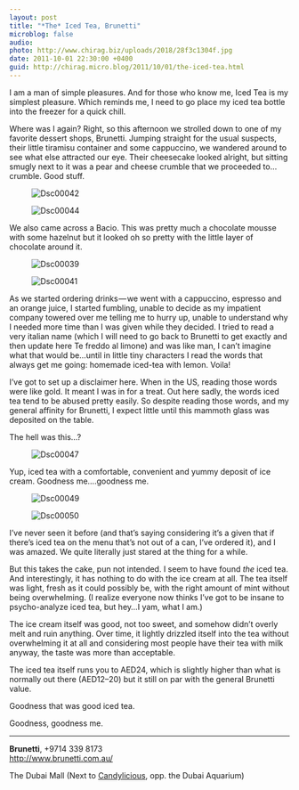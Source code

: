 ```yaml
---
layout: post
title: "*The* Iced Tea, Brunetti"
microblog: false
audio: 
photo: http://www.chirag.biz/uploads/2018/28f3c1304f.jpg
date: 2011-10-01 22:30:00 +0400
guid: http://chirag.micro.blog/2011/10/01/the-iced-tea.html
---
```

<p>I am a man of simple pleasures. And for those who know me, Iced Tea is my simplest pleasure. Which reminds me, I need to go place my iced tea bottle into the freezer for a quick chill.</p>
<p>Where was I again? Right, so this afternoon we strolled down to one of my favorite dessert shops, Brunetti. Jumping straight for the usual suspects, their little tiramisu container and some cappuccino, we wandered around to see what else attracted our eye. Their cheesecake looked alright, but sitting smugly next to it was a pear and cheese crumble that we proceeded to…crumble. Good stuff.</p>
<figure><img alt="Dsc00042" src="http://www.chirag.biz/uploads/2018/3a42fe5589.jpg"></figure><figure><img alt="Dsc00044" src="http://www.chirag.biz/uploads/2018/5a89b332d7.jpg"></figure><p>We also came across a Bacio. This was pretty much a chocolate mousse with some hazelnut but it looked oh so pretty with the little layer of chocolate around it.</p>
<figure><img alt="Dsc00039" src="http://www.chirag.biz/uploads/2018/cbb54dc088.jpg"></figure><figure><img alt="Dsc00041" src="http://www.chirag.biz/uploads/2018/12cf675070.jpg"></figure><p>As we started ordering drinks — we went with a cappuccino, espresso and an orange juice, I started fumbling, unable to decide as my impatient company towered over me telling me to hurry up, unable to understand why I needed more time than I was given while they decided. I tried to read a very italian name (which I will need to go back to Brunetti to get exactly and then update here Te freddo al limone) and was like man, I can’t imagine what that would be…until in little tiny characters I read the words that always get me going: homemade iced-tea with lemon. Voila!</p>
<p>I’ve got to set up a disclaimer here. When in the US, reading those words were like gold. It meant I was in for a treat. Out here sadly, the words iced tea tend to be abused pretty easily. So despite reading those words, and my general affinity for Brunetti, I expect little until this mammoth glass was deposited on the table.</p>
<p>The hell was this…?</p>
<figure><img alt="Dsc00047" src="http://www.chirag.biz/uploads/2018/d397f4f2d0.jpg"></figure><p>Yup, iced tea with a comfortable, convenient and yummy deposit of ice cream. Goodness me….goodness me.</p>
<figure><img alt="Dsc00049" src="http://www.chirag.biz/uploads/2018/0f88b14d8b.jpg"></figure><figure><img alt="Dsc00050" src="http://www.chirag.biz/uploads/2018/28f3c1304f.jpg"></figure><p>I’ve never seen it before (and that’s saying considering it’s a given that if there’s iced tea on the menu that’s not out of a can, I’ve ordered it), and I was amazed. We quite literally just stared at the thing for a while.</p>
<p>But this takes the cake, pun not intended. I seem to have found <em>the </em>iced tea. And interestingly, it has nothing to do with the ice cream at all. The tea itself was light, fresh as it could possibly be, with the right amount of mint without being overwhelming. (I realize everyone now thinks I’ve got to be insane to psycho-analyze iced tea, but hey…I yam, what I am.)</p>
<p>The ice cream itself was good, not too sweet, and somehow didn’t overly melt and ruin anything. Over time, it lightly drizzled itself into the tea without overwhelming it at all and considering most people have their tea with milk anyway, the taste was more than acceptable.</p>
<p>The iced tea itself runs you to AED24, which is slightly higher than what is normally out there (AED12–20) but it still on par with the general Brunetti value.</p>
<p>Goodness that was good iced tea.</p>
<p>Goodness, goodness me.</p>
<hr>

<p><strong>Brunetti</strong>, +9714 339 8173<br><a href="http://www.brunetti.com.au/" target="_blank">http://www.brunetti.com.au/</a></p>
<p>The Dubai Mall (Next to <a href="http://blog.naihar.com/a-trip-to-candyland" target="_blank">Candylicious</a>, opp. the Dubai Aquarium)</p>
